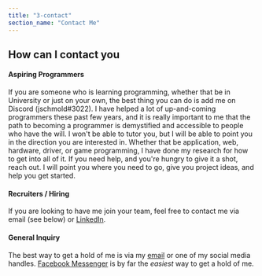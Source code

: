 ```yaml
---
title: "3-contact"
section_name: "Contact Me"
---
```


## How can I contact you

#### Aspiring Programmers

If you are someone who is learning programming, whether that be in University or just on your own, the best thing you can do is add me on Discord (jschmold#3022). I have helped a lot of up-and-coming programmers these past few years, and it is really important to me that the path to becoming a programmer is demystified and accessible to people who have the will. I won't be able to tutor you, but I will be able to point you in the direction you are interested in. Whether that be application, web, hardware, driver, or game programming, I have done my research for how to get into all of it. If you need help, and you're hungry to give it a shot, reach out. I will point you where you need to go, give you project ideas, and help you get started.


#### Recruiters / Hiring

If you are looking to have me join your team, feel free to contact me via email (see below) or [LinkedIn](https://www.linkedin.com/in/jschmold/).

#### General Inquiry

The best way to get a hold of me is via my [email](mailto:me@jonathanschmold.ca) or one of my social media handles. [Facebook Messenger](https://www.facebook.com/jonathanschmold) is by far the _easiest_ way to get a hold of me.
